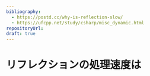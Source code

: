 ```yaml
---
bibliography: 
  - https://postd.cc/why-is-reflection-slow/
  - https://ufcpp.net/study/csharp/misc_dynamic.html
repositoryUrl:
draft: true
---
```


# リフレクションの処理速度は
